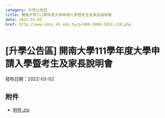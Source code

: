 ```yaml
---
category: 升學公告區
title: 開南大學111學年度大學申請入學暨考生及家長說明會
date: 2022-03-02
href: http://www.smhs.kh.edu.tw/p/406-1000-3052,r20.php
---
```


# [升學公告區] 開南大學111學年度大學申請入學暨考生及家長說明會

發布日期：2022-03-02



## 附件

- [附件.zip](https://www.smhs.kh.edu.tw/app/index.php?Action=downloadfile&file=WVhSMFlXTm9MelExTDNCMFlWOHlPREExWHpVeU9EY3lPRjg0TnpFd09TNTZhWEE9&fname=DGGGROTSYWQO41XX50LKSWHGRK30OOLKDGUWTSKK4125MLVWKPROVTPOUSSSPKPO)
